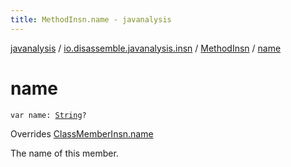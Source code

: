 ```yaml
---
title: MethodInsn.name - javanalysis
---
```


[javanalysis](../../index.html) / [io.disassemble.javanalysis.insn](../index.html) / [MethodInsn](index.html) / [name](./name.html)

# name

`var name: `[`String`](https://kotlinlang.org/api/latest/jvm/stdlib/kotlin/-string/index.html)`?`

Overrides [ClassMemberInsn.name](../-class-member-insn/name.html)

The name of this member.


